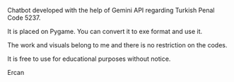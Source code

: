 Chatbot developed with the help of Gemini API regarding Turkish Penal Code 5237.

It is placed on Pygame. You can convert it to exe format and use it.

The work and visuals belong to me and there is no restriction on the codes.

It is free to use for educational purposes without notice.

Ercan

